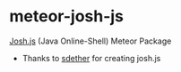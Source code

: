 # meteor-josh-js
[Josh.js](https://sdether.github.io/josh.js/) (Java Online-Shell) Meteor Package


* Thanks to [sdether](https://github.com/sdether/josh.js) for creating josh.js

